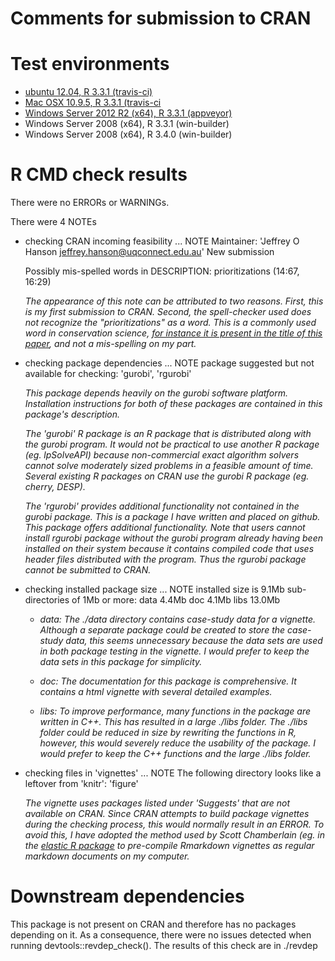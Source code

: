 Comments for submission to CRAN 
===============================

# Test environments
* [ubuntu 12.04, R 3.3.1 (travis-ci)](https://travis-ci.org/jeffreyhanson/raptr/builds)
* [Mac OSX 10.9.5, R 3.3.1 (travis-ci](https://travis-ci.org/jeffreyhanson/raptr/builds)
* [Windows Server 2012 R2 (x64), R 3.3.1 (appveyor)](https://ci.appveyor.com/project/jeffreyhanson/raptr)
* Windows Server 2008 (x64), R 3.3.1 (win-builder)
* Windows Server 2008 (x64), R 3.4.0 (win-builder)

# R CMD check results
There were no ERRORs or WARNINGs.

There were 4 NOTEs

* checking CRAN incoming feasibility ... NOTE
  Maintainer: 'Jeffrey O Hanson <jeffrey.hanson@uqconnect.edu.au>'
  New submission
  
  Possibly mis-spelled words in DESCRIPTION:
    prioritizations (14:67, 16:29)
    
  _The appearance of this note can be attributed to two reasons. First, this is my first submission to CRAN. Second, the spell-checker used does not recognize the "prioritizations" as a word. This is a commonly used word in conservation science, [for instance it is present in the title of this paper](http://onlinelibrary.wiley.com/doi/10.1111/acv.12222/full), and not a mis-spelling on my part._
  
* checking package dependencies ... NOTE
  package suggested but not available for checking: 'gurobi', 'rgurobi'
  
  _This package depends heavily on the gurobi software platform. Installation instructions for both of these packages are contained in this package's description._
  
  _The 'gurobi' R package is an R package that is distributed along with the gurobi program. It would not be practical to use another R package (eg. lpSolveAPI) because non-commercial exact algorithm solvers cannot solve moderately sized problems in a feasible amount of time. Several existing R packages on CRAN use the gurobi R package (eg. cherry, DESP)._
  
  _The 'rgurobi' provides additional functionality not contained in the gurobi package. This is a package I have written and placed on github. This package offers additional functionality. Note that users cannot install rgurobi package without the gurobi program already having been installed on their system because it contains compiled code that uses header files distributed with the program. Thus the rgurobi package cannot be submitted to CRAN._
  
* checking installed package size ... NOTE
  installed size is  9.1Mb
  sub-directories of 1Mb or more:
    data   4.4Mb
    doc    4.1Mb
    libs   13.0Mb

  + _data: The ./data directory contains case-study data for a vignette. Although a separate package could be created to store the case-study data, this
  seems unnecessary because the data sets are used in both package testing in the vignette. I would prefer to keep the data sets in this package for simplicity._
  
  + _doc: The documentation for this package is comprehensive. It contains a html vignette with several detailed examples._
  
  + _libs: To improve performance, many functions in the package are written in C++. This has resulted in a large ./libs folder. The ./libs folder could be reduced
  in size by rewriting the functions in R, however, this would severely reduce the usability of the package. I would prefer to keep the C++ functions and the
  large ./libs folder._

* checking files in 'vignettes' ... NOTE
  The following directory looks like a leftover from 'knitr':
  'figure'
  
  _The vignette uses packages listed under 'Suggests' that are not available on CRAN. Since CRAN attempts to build package vignettes during the checking process, this would normally result in an ERROR. To avoid this, I have adopted the method used by Scott Chamberlain (eg. in the [elastic R package](https://github.com/ropensci/elastic) to pre-compile Rmarkdown vignettes as regular markdown documents on my computer._

# Downstream dependencies
This package is not present on CRAN and therefore has no packages depending on it. As a consequence, there were no issues detected when running devtools::revdep_check().
The results of this check are in ./revdep
